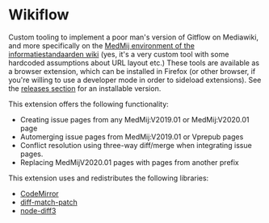 # Wikiflow

Custom tooling to implement a poor man's version of Gitflow on Mediawiki, and more specifically on the [MedMij environment of the informatiestandaarden wiki](http://informatiestandaarden.nictiz.nl/wiki/MedMij:V2020.01) (yes, it's a very custom tool with some hardcoded assumptions about URL layout etc.) These tools are available as a browser extension, which can be installed in Firefox (or other browser, if you're willing to use a developer mode in order to sideload extensions). See the [releases section](https://github.com/Nictiz/Nictiz-tooling-wikiflow/releases) for an installable version.

This extension offers the following functionality:

* Creating issue pages from any MedMij:V2019.01 or MedMij:V2020.01 page
* Automerging issue pages from MedMij:V2019.01 or Vprepub pages
* Conflict resolution using three-way diff/merge when integrating issue pages.
* Replacing MedMijV2020.01 pages with pages from another prefix

This extension uses and redistributes the following libraries:

* [CodeMirror](https://codemirror.net/index.html)
* [diff-match-patch](https://github.com/google/diff-match-patch)
* [node-diff3](https://www.npmjs.com/package/node-diff3)
